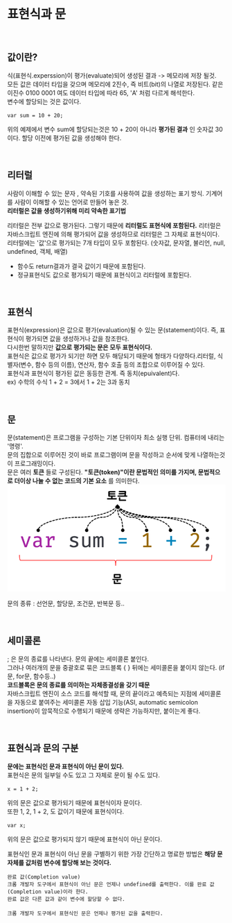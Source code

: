 표현식과 문
===========

<br/>

## 값이란?
식(표현식.experssion)이 평가(evaluate)되어 생성된 결과 -> 메모리에 저장 될것.   
모든 값은 데이터 타입을 갖으며 메모리에 2진수, 즉 비트(bit)의 나열로 저장된다. 같은 이진수  0100 0001 여도 데이터 타입에 따라 65, 'A' 처럼 다르게 해석한다.   
변수에 할당되는 것은 값이다.

    var sum = 10 + 20;

위의 예제에서 변수 sum에 할당되는것은 10 + 20이 아니라 __평가된 결과__ 인 숫자값 30이다. 할당 이전에 평가된 값을 생성해야 한다.

<br/>

## 리터럴
사람이 이해할 수 있는 문자 , 약속된 기호를 사용하여 값을 생성하는 표기 방식. 기계어를 사람이 이해할 수 있는 언어로 만들어 놓은 것.   
__리터럴은 값을 생성하기위해 미리 약속한 표기법__   

리터럴은 전부 값으로 평가된다. 그렇기 때문에 __리터럴도 표현식에 포함된다.__ 리터럴은 자바스크립트 엔진에 의해 평가되어 값을 생성하므로 리터럴은 그 자체로 표현식이다.   
리터럴에는 '값'으로 평가되는 7개 타입이 모두 포함된다. (숫자값, 문자열, 불리언, null, undefined, 객체, 배열)    
+ 함수도 return결과가 결국 값이기 때문에 포함된다.   
+ 정규표현식도 값으로 평가되기 때문에 표현식이고 리터럴에 포함된다.   

<br/>

## 표현식
표현식(expression)은 값으로 평가(evaluation)될 수 있는 문(statement)이다. 즉, 표현식이 평가되면 값을 생성하거나 값을 참조한다.   
다시한번 말하지만 __값으로 평가되는 문은 모두 표현식이다.__   
표현식은 값으로 평가가 되기만 하면 모두 해당되기 때문에 형태가 다양하다.리터럴, 식별자(변수, 함수 등의 이름), 연산자, 함수 호출 등의 조합으로 이루어질 수 있다.     
표현식과 표현식이 평가된 값은 동등한 관계. 즉 동치(epuivalent)다.   
 ex) 수학의 수식 1 + 2 = 3에서 1 + 2는 3과 동치   

<br/>

 ## 문
 문(statement)은 프로그램을 구성하는 기본 단위이자 최소 실행 단위. 컴퓨터에 내리는 '명령'.   
 문의 집합으로 이루어진 것이 바로 프로그램이며 문을 작성하고 순서에 맞게 나열하는것이 프로그래밍이다.   
 문은 여러 __토큰__ 들로 구성된다. __"토큰(token)"이란 문법적인 의미를 가지며, 문법적으로 더이상 나눌 수 없는 코드의 기본 요소__ 를 의미한다.    
 ![Alt text](/JavaScript/image/5-2.png)   

문의 종류 : 선언문, 할당문, 조건문, 반복문 등..   

<br/>

## 세미콜론
; 은 문의 종료를 나타낸다. 문의 끝에는 세미콜론 붙인다.   
그러나 여러개의 문을 중괄호로 묶은 코드블록 { } 뒤에는 세미콜론을 붙이지 않는다. (if문, for문, 함수등..)   
__코드블록은 문의 종료를 의미하는 자체종결성을 갖기 때문__   
자바스크립트 엔진이 소스 코드를 해석할 때, 문의 끝이라고 예측되는 지점에 세미콜론을 자동으로 붙여주는 세미콜론 자동 삽입 기능(ASI, automatic semicolon insertion)이 암묵적으로 수행되기 때문에 생략은 가능하지만, 붙이는게 좋다.   

<br/>

## 표현식과 문의 구분
__문에는 표현식인 문과 표현식이 아닌 문이 있다.__   
표현식은 문의 일부일 수도 있고 그 자체로 문이 될 수도 있다.   

    x = 1 + 2;

위의 문은 값으로 평가되기 때문에 표현식이자 문이다.   
또한 1, 2, 1 + 2, 도 값이기 때문에 표현식이다.   
 
    var x;

위의 문은 값으로 평가되지 않기 때문에 표현식이 아닌 문이다.   

표현식인 문과 표현식이 아닌 문을 구별하기 위한 가장 간단하고 명료한 방법은 __해당 문 자체를 값처럼 변수에 할당해 보는 것이다.__    

    완료 값(Completion value)
    크롬 개발자 도구에서 표현식이 아닌 문은 언제나 undefined를 출력한다. 이를 완료 값(Completion value)이라 한다. 
    완료 값은 다른 값과 같이 변수에 할당할 수 없다.
     
    크롬 개발자 도구에서 표현식인 문은 언제나 평가된 값을 출력한다.
